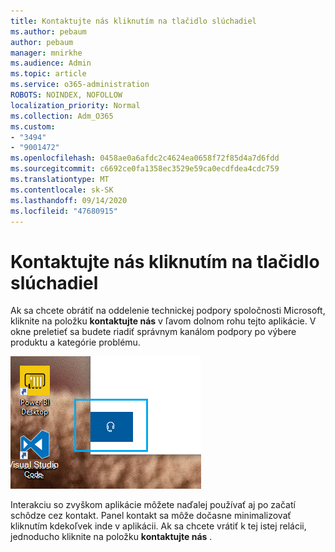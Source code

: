 ```yaml
---
title: Kontaktujte nás kliknutím na tlačidlo slúchadiel
ms.author: pebaum
author: pebaum
manager: mnirkhe
ms.audience: Admin
ms.topic: article
ms.service: o365-administration
ROBOTS: NOINDEX, NOFOLLOW
localization_priority: Normal
ms.collection: Adm_O365
ms.custom:
- "3494"
- "9001472"
ms.openlocfilehash: 0458ae0a6afdc2c4624ea0658f72f85d4a7d6fdd
ms.sourcegitcommit: c6692ce0fa1358ec3529e59ca0ecdfdea4cdc759
ms.translationtype: MT
ms.contentlocale: sk-SK
ms.lasthandoff: 09/14/2020
ms.locfileid: "47680915"
---
```

# <a name="contact-us-by-clicking-the-headphone-button"></a>Kontaktujte nás kliknutím na tlačidlo slúchadiel

Ak sa chcete obrátiť na oddelenie technickej podpory spoločnosti Microsoft, kliknite na položku **kontaktujte nás** v ľavom dolnom rohu tejto aplikácie. V okne preletieť sa budete riadiť správnym kanálom podpory po výbere produktu a kategórie problému.

![Kontaktujte nás kliknutím na ikonu slúchadiel.](media/contact-us-headphone-icon.png)

Interakciu so zvyškom aplikácie môžete naďalej používať aj po začatí schôdze cez kontakt. Panel kontakt sa môže dočasne minimalizovať kliknutím kdekoľvek inde v aplikácii. Ak sa chcete vrátiť k tej istej relácii, jednoducho kliknite na položku **kontaktujte nás** .
